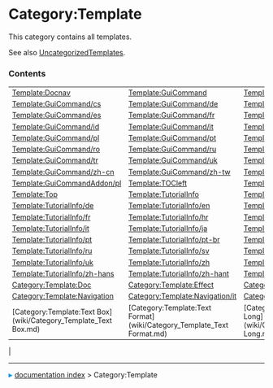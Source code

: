# Category:Template
This category contains all templates.

See also [UncategorizedTemplates](Special_UncategorizedTemplates.md).

### Contents

|     |     |     |
| --- | --- | --- |
| [Template:Docnav](wiki/Template_Docnav.md) | [Template:GuiCommand](wiki/Template_GuiCommand.md) | [Template:GuiCommand/bg](wiki/Template_GuiCommand/bg.md) |
| [Template:GuiCommand/cs](wiki/Template_GuiCommand/cs.md) | [Template:GuiCommand/de](wiki/Template_GuiCommand/de.md) | [Template:GuiCommand/en](wiki/Template_GuiCommand/en.md) |
| [Template:GuiCommand/es](wiki/Template_GuiCommand/es.md) | [Template:GuiCommand/fr](wiki/Template_GuiCommand/fr.md) | [Template:GuiCommand/hr](wiki/Template_GuiCommand/hr.md) |
| [Template:GuiCommand/id](wiki/Template_GuiCommand/id.md) | [Template:GuiCommand/it](wiki/Template_GuiCommand/it.md) | [Template:GuiCommand/ko](wiki/Template_GuiCommand/ko.md) |
| [Template:GuiCommand/pl](wiki/Template_GuiCommand/pl.md) | [Template:GuiCommand/pt](wiki/Template_GuiCommand/pt.md) | [Template:GuiCommand/pt-br](wiki/Template_GuiCommand/pt-br.md) |
| [Template:GuiCommand/ro](wiki/Template_GuiCommand/ro.md) | [Template:GuiCommand/ru](wiki/Template_GuiCommand/ru.md) | [Template:GuiCommand/sv](wiki/Template_GuiCommand/sv.md) |
| [Template:GuiCommand/tr](wiki/Template_GuiCommand/tr.md) | [Template:GuiCommand/uk](wiki/Template_GuiCommand/uk.md) | [Template:GuiCommand/zh](wiki/Template_GuiCommand/zh.md) |
| [Template:GuiCommand/zh-cn](wiki/Template_GuiCommand/zh-cn.md) | [Template:GuiCommand/zh-tw](wiki/Template_GuiCommand/zh-tw.md) | [Template:GuiCommandAddon](wiki/Template_GuiCommandAddon.md) |
| [Template:GuiCommandAddon/pl](wiki/Template_GuiCommandAddon/pl.md) | [Template:TOCleft](wiki/Template_TOCleft.md) | [Template:TOCright](wiki/Template_TOCright.md) |
| [Template:Top](wiki/Template_Top.md) | [Template:TutorialInfo](wiki/Template_TutorialInfo.md) | [Template:TutorialInfo/cs](wiki/Template_TutorialInfo/cs.md) |
| [Template:TutorialInfo/de](wiki/Template_TutorialInfo/de.md) | [Template:TutorialInfo/en](wiki/Template_TutorialInfo/en.md) | [Template:TutorialInfo/es](wiki/Template_TutorialInfo/es.md) |
| [Template:TutorialInfo/fr](wiki/Template_TutorialInfo/fr.md) | [Template:TutorialInfo/hr](wiki/Template_TutorialInfo/hr.md) | [Template:TutorialInfo/id](wiki/Template_TutorialInfo/id.md) |
| [Template:TutorialInfo/it](wiki/Template_TutorialInfo/it.md) | [Template:TutorialInfo/ja](wiki/Template_TutorialInfo/ja.md) | [Template:TutorialInfo/pl](wiki/Template_TutorialInfo/pl.md) |
| [Template:TutorialInfo/pt](wiki/Template_TutorialInfo/pt.md) | [Template:TutorialInfo/pt-br](wiki/Template_TutorialInfo/pt-br.md) | [Template:TutorialInfo/ro](wiki/Template_TutorialInfo/ro.md) |
| [Template:TutorialInfo/ru](wiki/Template_TutorialInfo/ru.md) | [Template:TutorialInfo/sv](wiki/Template_TutorialInfo/sv.md) | [Template:TutorialInfo/tr](wiki/Template_TutorialInfo/tr.md) |
| [Template:TutorialInfo/uk](wiki/Template_TutorialInfo/uk.md) | [Template:TutorialInfo/zh](wiki/Template_TutorialInfo/zh.md) | [Template:TutorialInfo/zh-cn](wiki/Template_TutorialInfo/zh-cn.md) |
| [Template:TutorialInfo/zh-hans](wiki/Template_TutorialInfo/zh-hans.md) | [Template:TutorialInfo/zh-hant](wiki/Template_TutorialInfo/zh-hant.md) | [Template:TutorialInfo/zh-tw](wiki/Template_TutorialInfo/zh-tw.md) |
| [Category:Template:Doc](wiki/Category_Template_Doc.md) | [Category:Template:Effect](wiki/Category_Template_Effect.md) | [Category:Template:Image](wiki/Category_Template_Image.md) |
| [Category:Template:Navigation](wiki/Category_Template_Navigation.md) | [Category:Template:Navigation/it](wiki/Category_Template_Navigation/it.md) | [Category:Template:Text](wiki/Category_Template_Text.md) |
| [Category:Template:Text Box](wiki/Category_Template_Text Box.md) | [Category:Template:Text Format](wiki/Category_Template_Text Format.md) | [Category:Template:Text Long](wiki/Category_Template_Text Long.md) |
|



---
![](images/Right_arrow.png) [documentation index](../README.md) > Category:Template
